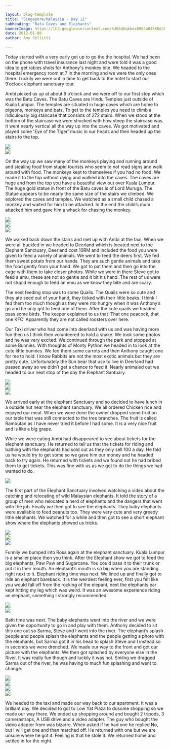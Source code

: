 ```yaml
---

layout: blog-template
title: "Singapore/Malaysia - Day 12"
subHeading: "Batu Caves and Elephants"
bannerImage: https://lh3.googleusercontent.com/hJ86UEqkbez09E4o84EK0dJ8UiL7L9e4-DaSZDDU4JQ7jS-VODh4i90Sh5v3Uj5QWRdRDl-41Be_kOj2g7vy_B_ovyRlWZ_Fw6jO4lquPaliM7tieqUjF3Ej5_i256CIuIW71XvGvA
date: 2012-01-08
author: Amy Sellitti

---
```


Today started with a very early get up to go the the hospital. We had been on the phone with travel insurance last night and were told it was a good idea to get rabies shots for Anthony's monkey bite. We headed to the hospital emergency room at 7 in the morning and we were the only ones there. Luckily we were out in time to get back to the hotel to start our 9’oclock elephant sanctuary tour.

Ambi picked us up at about 9 o’clock and we were off to our first stop which was the Batu Caves. The Batu Caves are Hindu Temples just outside of Kuala Lumpur. The temples are situated in huge caves which are home to pigeons, monkeys and bats. To get to the temples you need to climb a ridiculously big staircase that consists of 272 stairs. When we stood at the bottom of the staircase we were shocked with how steep the staircase was. It went nearly vertical all the way up into the caves. We got motivated and played some 'Eye of the Tiger’ music in our heads and then headed up the stairs to the top. 

<div class="center-image"><img src="https://lh3.googleusercontent.com/_mYi776FRqLw9FaH1jE_R5vQe09xWt9lTzBYbI_L8HXIxYO1Rfvk1GBVTdEvc1sRJWYDUPW564e1MCHs204WLPw1wyG9iMEZdxdV9rMe7ETGaNXKZioXqpwoH6WuBgAS7qElObRlrA" /></div>
<div class="center-image"><img src="https://lh3.googleusercontent.com/BZprw4uSUKfRMVpgLDn0eNzuFJVb8RaRExX-tW459NxKnUUGBxfqZLtLnQQRM8d-nXO5PZ82_OHTvHGkTw9WNz1woXLvk9FUx0CDHjtN7-kE01RyKsjzyBXWrvQgcAYeNbWthh2PXw" /></div>

On the way up we saw many of the monkeys playing and running around and stealing food from stupid tourists who seem to not read signs and walk around with food. The monkeys kept to themselves if you had no food. We made it to the top without dying and walked into the caves. The caves are huge and from the top you have a beautiful view out over Kuala Lumpur. The huge gold statue in front of the Batu caves is of Lord Muruga. The Statue appears to be nearly the same size of the stairs we climbed. We explored the caves and temples. We watched as a small child chased a monkey and waited for him to be attacked. In the end the child’s mum attacked him and gave him a whack for chasing the monkey.

<div class="center-image"><img src="https://lh3.googleusercontent.com/lt8hUxStEpNU9Md5M0jqvtYcSVmNYbS2GcDkzgNluIcu-pcFFBy6mXu-e08F_n1yFNb8OVE0Kt6obJa3g4vwMDbA-qP3GqKLG3F0czZk8yAez5jD07PM-cfpYfUlK68Xml-T5HZ2uQ" /></div>
<div class="center-image"><img src="https://lh3.googleusercontent.com/0JFmzY8gMoFttZXTIVs4GAYsFuOkSLXfHNzv_xWWGx1CGxu2Ao2kfyHWGEg6uwjVysjgUat8kUDGYLaXNhPPsxIeopm93LoAMXWGzWaEbfKS6qLeLkkcVqAuExNXR-tYfFke5sfKXw" /></div>
<div class="center-image"><img src="https://lh3.googleusercontent.com/Ik7GkLDjQomrPQGcIYaNeVZR7jrGStxYY55XILacS2iRv_utMmr0qNLra38Qnf_pU1LcoZ8RbhO8zox3it_l4-ALKURRNjnDXHJ7iNPVZMTuXatRrb2M1tkRsPezKx9az765aP4y1A" /></div>

We walked back down the stairs and met up with Ambi at the taxi. When we were all buckled in we headed to Deerland which is located next to the Elephant Sanctuary, Deerland cost 10RM and included the food you were given to feed a variety of animals. We went to feed the deers first. We fed them sweet potato from our hands. They are such gentle animals and take the food gently from your hand. We got to pat them and then go into the cage with them to take closer photos. While we were in there Steve got to feed a emu, these are not so gentle and it bit his hand. The rest of us were not stupid enough to feed an emu as we know they bite and are scary. 

The next feeding stop was to some Quails. The Quails were so cute and they ate seed out of your hand, they ticked with their little beaks. I think I fed them too much though as they were nto hungry when it was Anthony’s go and he only got to feed one of them. After the cute quails we headed pass some birds. The keeper explained to us that ‘That one peacock, that one KFC’ Apparently they are not called roosters over here. 

Our Taxi driver who had come into deerland with us and was having more fun then us I think then volunteered to hold a snake. We took some photos and he was very excited. We continued through the park and stopped at some Bunnies. With thoughts of Monty Python we headed in to look at the cute little bunnies. We fed them some carrots and then Anthony caught one for me to hold. I know Rabbits are not the most exotic animals but they are pretty cute. Unfortunately the Sun bear that use to live in Deerland had passed away so we didn’t get a chance to feed it. Nearly animaled out we headed to our next stop of the day the Elephant Santuary.

<div class="center-image"><img src="https://lh3.googleusercontent.com/w8O19qIXhQU3UFjwJI-ODPduDE5GStz9K32i97mbzya2fzlJt0vDjP6tTaEW_10tNrGdzmJrhju7xB-dbTqpqPM62hv3CwbVQkEo41XwdOYiLgBq3Nrl9mYX4ub5GvIFHS-psPZKrA" /></div>
<div class="center-image"><img src="https://lh3.googleusercontent.com/oASyJrBBxhvPOlWL4BUGf60LW0vczAz4ifU3v-VOO63iBJjhBwOSmyNnDOLSvlkvP3SPJBYxAnIMIfLKT0FrenA62f7X8IIWfu-wDYDtY2pDLPDyofeIix6ftDDgVealPLSmZ7go_w" /></div>
<div class="center-image"><img src="https://lh3.googleusercontent.com/4hIDSgKlKiZrhwomQrVzpsufI9d5_Nu6APk1kh---SRIsfFgfSYWXAgtH5crOYwTuv0HLBzwWYCh4SN7G4gaZGGqIRwqo7G60zWFYcqU4Ldbb8rImX7hqQ2u-hkj3iQq8NrAT4kw3A" /></div>

We arrived early at the elephant Sanctuary and so decided to have lunch in a outside hut near the elephant sanctuary. We all ordered Chicken rice and enjoyed our meal. When we were done the owner dropped some fruit on our table that was still connected to the tree branches. The fruit is called Rambutan as I have never tried it before I had some. It is a very nice fruit and is like a big grape. 

While we were eating Ambi had disappeared to see about tickets for the elephant sanctuary. He returned to tell us that the tickets for riding and bathing with the elephants had sold out as they only sell 100 a day. He told us he would try to get some so we gave him our money and he headed back to try again. He returned with tickets and we found out he had bribed them to get tickets. This was fine with us as we got to do the things we had wanted to do. 

<div class="center-image"><img src="https://lh3.googleusercontent.com/vGpMIm2W42Pai9aet9LaYGcL7dzL1S0j6QQtP9SXxSdt4EA09qqRxvusHJ5tWc9PHYJApwa62YFGaG8nHuH0BHO69cMEQ2H5Hnh599IC-xj7nKToG5Mb6NSho5gvWHxPlsjT08J8sg" /></div>


The first part of the Elephant Sanctuary involved watching a video about the catching and relocating of wild Malaysian elephants. It told the story of a group of men who relocated a herd of elephants and the dangers that went with the job. Finally we then got to see the elephants. They baby elephants were available to feed peanuts too. They were very cute and very greedy little elephants. We watched for a while and then got to see a short elephant show where the elephants showed us tricks. 

<div class="center-image"><img src="https://lh3.googleusercontent.com/IFNKpjX07otkTJZMEFxHaXcqx4B73lRIug7MVPV0SaG0h5xN8qHACuIlbi7mW0Zw-vvyNisTCKIBLd3XXKvIf6smTL-vR0YtcrI1Fwv6cUln0eGnxYQhloJRd6-Zs_3CugpVHwx5ug" /></div>
<div class="center-image"><img src="https://lh3.googleusercontent.com/9U6y62f1j4SAe7S_XDGOMrNX6NXj37IIqigqw0CKAWSc1ekvrjoruoUE8ndvQA0oZqoWtb3F2CLSbgHB_1x9EhFm7WUtfgSxmtN8YrJPIQpLCixsNKty0QQ3XRHbeyaJB5LnvUkeBg" /></div>
<div class="center-image"><img src="https://lh3.googleusercontent.com/w3D7WHWDmFgdg_dRM_nv1e8R6hjEBiixqe683qnHYrzv37LLXnKeG53YSWIL2iZXsgbfYNWC3EvqlHcmZh0xrQ8zOxCUotmc6JZR0Gd1AP9xNMqpg3T6WEvR7NjmrdL8_kcYY94aBQ" /></div>


Funnily we bumped into Rosa again at the elephant sanctuary. Kuala Lumpur is a smaller place then you think. After the Elephant show we got to feed the big elephants, Paw Paw and Sugarcane. You could pass it to their trunk or put it in their mouth. An elephant’s mouth is so big when you are standing right next to it. Elephant riding time was next. We lined up and finally got to ride an elephant bareback. It is the weirdest feeling ever, first you felt like you would fall off from the rocking of the elepant, next the elephants ear kept hitting my leg which was weird. It was an awesome experience riding an elephant, something I strongly recommended. 

<div class="center-image"><img src="https://lh3.googleusercontent.com/CXMBHdqHnYW2LKln4aYrbQP8Dn7ia_muc30LZMbfXww-6OcMBL-9u0PVE9eqSDioVa0jLLEshvcyFQ-Xc897Fz_S6WBr_3rWahefSrRLd74dDR2PavGaSTEfBz0NSpeVoN3Mdjgjng" /></div>
<div class="center-image"><img src="https://lh3.googleusercontent.com/hJ86UEqkbez09E4o84EK0dJ8UiL7L9e4-DaSZDDU4JQ7jS-VODh4i90Sh5v3Uj5QWRdRDl-41Be_kOj2g7vy_B_ovyRlWZ_Fw6jO4lquPaliM7tieqUjF3Ej5_i256CIuIW71XvGvA" /></div>

Bath time was next. The baby elephants went into the river and we were given the opportunity to go in and play with them. Anthony decided to sit this one out so Sarma, Steve and I went into the river. The elephant’s splash people and people splash the elephants and the people getting a photo with the elephants, but Sarma got it in his head to splash Steve and I instead so in seconds we were drenched. We made our way to the front and got our picture with the elephants. We then got splashed by everyone else in the River. It was really fun though and luckily it was hot. Smilng we dragged Sarma out of the river, he was having to much fun splashing and went to change.

<div class="center-image"><img src="https://lh3.googleusercontent.com/eQXlpD2PXMOe6mB1FU-4IIBfj1pKTasX0hpJ1m8xpGiEN88JW2u77TljcuILRfGVlzpFq1682OL8pSNUP1P6Aj507bF3VU1-kTKGbLlPbuWRHn4duXFX685IzKgHVx-cSz5XKaLKzA" /></div>
<div class="center-image"><img src="https://lh3.googleusercontent.com/B_i_WTA6RQZ8o5X1sQYpdWEF67Esm2g1d4k4YRJMBWzxIpq4wrYnQBCiE4xOPZLBEr8CzOGBGri8QIz_Qkr3f7SzBF3_p2OXF16Xn8SAEyTpfe0tCzBBGtAnhxHwfBNYjZpGWI62eA" /></div>
<div class="center-image"><img src="https://lh3.googleusercontent.com/N9CMB4nDW3wlT69M6aY3jnrWtv4V002-pDknFjZKNmb5cVUSDVhqj-W543yn3C8ZPUKmLqhaQdgWf_1vBd74tpgJik9DT4MCUn9rZl8isYwOrSYIiWFMRjua4tNG_t6b-zVJILcnGg" /></div>
<div class="center-image"><img src="https://lh3.googleusercontent.com/yNcEdpueNboUFpoH28gLBpLTjogfYzTY4Sq9nTaMKOeQ6SYBh89z0ArgGBxQJ8WXGwZ13u_8536ohFI-xp7gaeG2H9maR3x0n5z7zC1_4nPAifEzGq00SH-6OhXWh0r-wShBfWB3CQ" /></div>

We headed to the taxi and made our way back to our apartment. It was a brilliant day. We decided to got to Low Yat Plaza to dosome shopping so we made our way there. We ended up shopping around and bought 2 tripods, 3 camerastraps, A USB drive and a video adapter. The guy who bought the video adapter from was bizarre. When asked if he had one he replied No, but I will get one and then marched off. He returned with one but we are unsure where he got it. Feeling is that he stole it. We returned home and settled in for the night.

